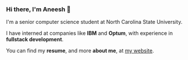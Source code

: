 ### Hi there, I'm Aneesh 👋 

I'm a senior computer science student at North Carolina State University.

I have interned at companies like **IBM** and **Optum**, with experience in **fullstack development**.

You can find my **resume**, and more **about me**, at [my website](https://www.aneeshsreedhara.com).

<!--
**sreedhara-aneesh/sreedhara-aneesh** is a ✨ _special_ ✨ repository because its `README.md` (this file) appears on your GitHub profile.

Here are some ideas to get you started:

- 🔭 I’m currently working on ...
- 🌱 I’m currently learning ...
- 👯 I’m looking to collaborate on ...
- 🤔 I’m looking for help with ...
- 💬 Ask me about ...
- 📫 How to reach me: ...
- 😄 Pronouns: ...
- ⚡ Fun fact: ...
-->
